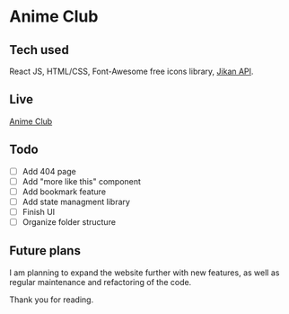 # Anime Club

## Tech used

React JS, HTML/CSS, Font-Awesome free icons library, [Jikan API](https://jikan.moe/).

## Live

[Anime Club](https://aniime-club.netlify.app/)

## Todo

- [ ] Add 404 page
- [ ] Add "more like this" component
- [ ] Add bookmark feature
- [ ] Add state managment library
- [ ] Finish UI
- [ ] Organize folder structure

## Future plans

I am planning to expand the website further with new features, as well as regular maintenance and refactoring of the code.

Thank you for reading.
